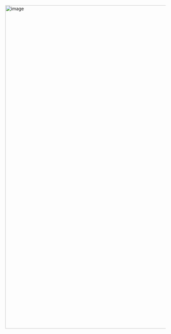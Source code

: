 
<img width="1768" height="1013" alt="image" src="https://github.com/user-attachments/assets/4d650762-f805-48d3-b1a5-f355054ffdfc" />
